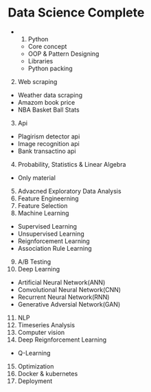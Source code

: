 # Data Science Complete

- 1. Python
  + Core concept
  + OOP & Pattern Designing
  + Libraries
  + Python packing
2. Web scraping
  + Weather data scraping
  + Amazom book price
  + NBA Basket Ball Stats
3. Api
  + Plagirism detector api
  + Image recognition api
  + Bank transactino api
4. Probability, Statistics & Linear Algebra
  + Only material
5. Advacned Exploratory Data Analysis
6. Feature Engineerning
7. Feature Selection
8. Machine Learning
  + Supervised Learning
  + Unsupervised Learning
  + Reignforcement Learning
  + Association Rule Learning
9. A/B Testing
10. Deep Learning
  + Artificial Neural Network(ANN)
  + Convolutional Neural Network(CNN)
  + Recurrent Neural Network(RNN)
  + Generative Adversial Network(GAN)
11. NLP
12. Timeseries Analysis
13. Computer vision
14. Deep Reignforcement Learning
  + Q-Learning
15. Optimization
16. Docker & kubernetes
17. Deployment
